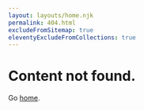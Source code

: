 ```yaml
---
layout: layouts/home.njk
permalink: 404.html
excludeFromSitemap: true
eleventyExcludeFromCollections: true
---
```

# Content not found.

Go <a href="{{ '/' | url }}">home</a>.
